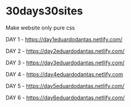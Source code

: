 # 30days30sites

Make website only pure css

DAY 1 - https://day1eduardodantas.netlify.com/

DAY 2 - https://day2eduardodantas.netlify.com/

DAY 3 - https://day3eduardodantas.netlify.com/

DAY 4 - https://day4eduardodantas.netlify.com

DAY 5 - https://day5eduardodantas.netlify.com/

DAY 6 - https://day6eduardodantas.netlify.com/
